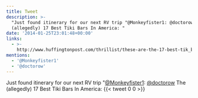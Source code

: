 ```yaml
---
title: Tweet
description: >-
  "Just found itinerary for our next RV trip "@Monkeyfister1: @doctorow The
  (allegedly) 17 Best Tiki Bars In America: "
date: '2014-01-25T23:01:48+00:00'
links:
  - >-
    http://www.huffingtonpost.com/thrillist/these-are-the-17-best-tik_b_4646839.html?utm_hp_ref=taste&ir=Taste
mentions:
  - '@Monkeyfister1'
  - '@doctorow'
---
```

Just found itinerary for our next RV trip "[@Monkeyfister1](https://twitter.com/@Monkeyfister1): [@doctorow](https://twitter.com/@doctorow) The (allegedly) 17 Best Tiki Bars In America: 
      {{< tweet 0 0 >}}
    
